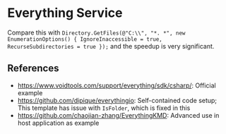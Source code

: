 # Everything Service

Compare this with `Directory.GetFiles(@"C:\\", "*. *", new EnumerationOptions() { IgnoreInaccessible = true, RecurseSubdirectories = true });` and the speedup is very significant.

## References

* https://www.voidtools.com/support/everything/sdk/csharp/: Official example
* https://github.com/dipique/everythingio: Self-contained code setup; This template has issue with `IsFolder`, which is fixed in this
* https://github.com/chaojian-zhang/EverythingKMD: Advanced use in host application as example